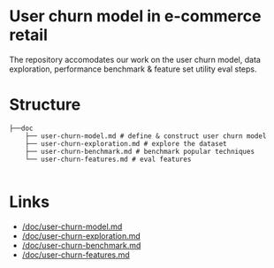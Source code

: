 # User churn model in e-commerce retail

The repository accomodates our work on the user churn model, data exploration, performance benchmark & feature set utility eval steps.

# Structure
```
├──doc
    ├── user-churn-model.md # define & construct user churn model
    ├── user-churn-exploration.md # explore the dataset
    ├── user-churn-benchmark.md # benchmark popular techniques    
    └── user-churn-features.md # eval features
 
```

# Links
 * [/doc/user-churn-model.md](/doc/user-churn-model.md)  
 * [/doc/user-churn-exploration.md](/doc/user-churn-exploration.md)  
 * [/doc/user-churn-benchmark.md](/doc/user-churn-benchmark.md)   
 * [/doc/user-churn-features.md](/doc/user-churn-features.md)  